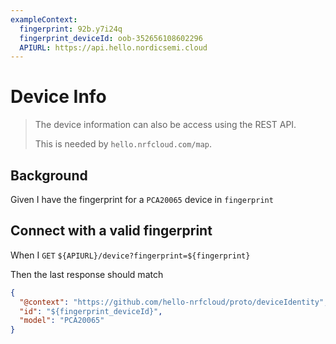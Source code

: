 ```yaml
---
exampleContext:
  fingerprint: 92b.y7i24q
  fingerprint_deviceId: oob-352656108602296
  APIURL: https://api.hello.nordicsemi.cloud
---
```


# Device Info

> The device information can also be access using the REST API.
>
> This is needed by `hello.nrfcloud.com/map`.

## Background

Given I have the fingerprint for a `PCA20065` device in `fingerprint`

## Connect with a valid fingerprint

When I `GET` `${APIURL}/device?fingerprint=${fingerprint}`

Then the last response should match

```json
{
  "@context": "https://github.com/hello-nrfcloud/proto/deviceIdentity",
  "id": "${fingerprint_deviceId}",
  "model": "PCA20065"
}
```
